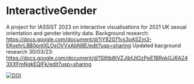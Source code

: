 # InteractiveGender
A project for IASSIST 2023 on interactive visualisations for 2021 UK sexual orientation and gender identity data. 
Background research: https://docs.google.com/document/d/1jY82071vs3oASZm3-EKvehrL8B0pntXLOsOVVxAbN8E/edit?usp=sharing 
Updated bacground research 30/03/23: https://docs.google.com/document/d/1S6tb8tVZJjbfJtOzPpE1BRqkGJ6A243XXFmNgkEQlFk/edit?usp=sharing 




[![DOI](https://zenodo.org/badge/590906957.svg)](https://zenodo.org/badge/latestdoi/590906957)
